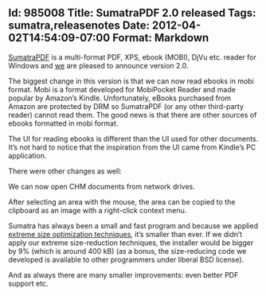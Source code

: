 Id: 985008
Title: SumatraPDF 2.0 released
Tags: sumatra,releasenotes
Date: 2012-04-02T14:54:09-07:00
Format: Markdown
--------------
[SumatraPDF](https://www.sumatrapdfreader.org/free-pdf-reader.html) is a
multi-format PDF, XPS, ebook (MOBI), DjVu etc. reader for Windows and
[we](http://www.ohloh.net/p/4623/contributors) are pleased to announce
version 2.0.

The biggest change in this version is that we can now read ebooks in
mobi format. Mobi is a format developed for MobiPocket Reader and made
popular by Amazon’s Kindle. Unfortunately, eBooks purchased from Amazon
are protected by DRM so SumatraPDF (or any other third-party reader)
cannot read them. The good news is that there are other sources of
ebooks formatted in mobi format.

The UI for reading ebooks is different than the UI used for other
documents. It’s not hard to notice that the inspiration from the UI came
from Kindle’s PC application.

There were other changes as well:

We can now open CHM documents from network drives.

After selecting an area with the mouse, the area can be copied to the
clipboard as an image with a right-click context menu.

Sumatra has always been a small and fast program and because we applied
[extreme size optimization
techniques](http://code.google.com/p/sumatrapdf/source/browse/trunk/src/ucrt/readme.txt),
it’s smaller than ever. If we didn’t apply our extreme size-reduction
techniques, the installer would be bigger by 9% (which is around 400 kB)
(as a bonus, the size-reducing code we developed is available to other
programmers under liberal BSD license).

And as always there are many smaller improvements: even better PDF
support etc.
